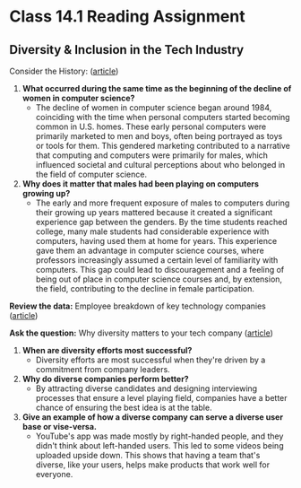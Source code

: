 # Class 14.1 Reading Assignment

## Diversity & Inclusion in the Tech Industry

Consider the History: ([article](https://www.npr.org/sections/money/2014/10/21/357629765/when-women-stopped-coding))

1. **What occurred during the same time as the beginning of the decline of women in computer science?**
   - The decline of women in computer science began around 1984, coinciding with the time when personal computers started becoming common in U.S. homes. These early personal computers were primarily marketed to men and boys, often being portrayed as toys or tools for them. This gendered marketing contributed to a narrative that computing and computers were primarily for males, which influenced societal and cultural perceptions about who belonged in the field of computer science.
2. **Why does it matter that males had been playing on computers growing up?**
   - The early and more frequent exposure of males to computers during their growing up years mattered because it created a significant experience gap between the genders. By the time students reached college, many male students had considerable experience with computers, having used them at home for years. This experience gave them an advantage in computer science courses, where professors increasingly assumed a certain level of familiarity with computers. This gap could lead to discouragement and a feeling of being out of place in computer science courses and, by extension, the field, contributing to the decline in female participation.

**Review the data:** Employee breakdown of key technology companies ([article](https://informationisbeautiful.net/visualizations/diversity-in-tech/))

**Ask the question:** Why diversity matters to your tech company ([article](https://www.usatoday.com/story/tech/columnist/2015/07/21/why-diversity-matters-your-tech-company/30419871/))

1. **When are diversity efforts most successful?**
   - Diversity efforts are most successful when they're driven by a commitment from company leaders.
2. **Why do diverse companies perform better?**
   - By attracting diverse candidates and designing interviewing processes that ensure a level playing field, companies have a better chance of ensuring the best idea is at the table.
3. **Give an example of how a diverse company can serve a diverse user base or vise-versa.**
   - YouTube's app was made mostly by right-handed people, and they didn't think about left-handed users. This led to some videos being uploaded upside down. This shows that having a team that's diverse, like your users, helps make products that work well for everyone.
